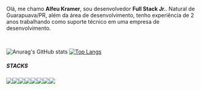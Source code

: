 <p>Olá, me chamo <strong>Alfeu Kramer</strong>, sou desenvolvedor <strong>Full Stack Jr.</strong>. Natural de Guarapuava/PR, além da área de desenvolvimento, tenho experiência de 2 anos trabalhando como suporte técnico em uma empresa de desenvolvimento.<p />

<br />
<div align="justify">
  
![Anurag's GitHub stats](https://github-readme-stats.vercel.app/api?username=alfeukramer&show_icons=true&theme=dark)
[![Top Langs](https://github-readme-stats.vercel.app/api/top-langs/?username=alfeukramer&layout=compact)](https://github.com/alfeukramer/github-readme-stats)
 </div>

 <h5>STACKS</h5>

<img src="https://img.shields.io/badge/JavaScript-323330?style=for-the-badge&logo=javascript&logoColor=F7DF1E" /><img src="https://img.shields.io/badge/React-20232A?style=for-the-badge&logo=react&logoColor=61DAFB" /><img src="https://img.shields.io/badge/CSS3-1572B6?style=for-the-badge&logo=css3&logoColor=white" /><img src="https://img.shields.io/badge/HTML5-E34F26?style=for-the-badge&logo=html5&logoColor=white" /><img src="https://img.shields.io/badge/Docker-2CA5E0?style=for-the-badge&logo=docker&logoColor=white" /><img src="https://img.shields.io/badge/Node.js-339933?style=for-the-badge&logo=nodedotjs&logoColor=white" /><img src="https://img.shields.io/badge/MySQL-005C84?style=for-the-badge&logo=mysql&logoColor=white" /><img src="https://img.shields.io/badge/Express.js-000000?style=for-the-badge&logo=express&logoColor=white" />


